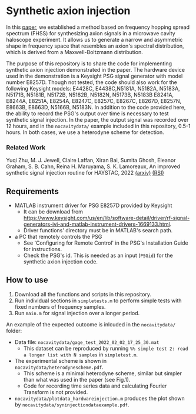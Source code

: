# Synthetic axion injection

In this [paper](https://arxiv.org/abs/2212.00732), we established a method based on frequency hopping spread spectrum (FHSS) for synthesizing axion signals in a microwave cavity haloscope experiment. It allows us to generate a narrow and asymmetric shape in frequency space that resembles an axion's spectral distribution, which is derived from a Maxwell-Boltzmann distribution. 

The purpose of this repository is to share the code for implementing synthetic axion injection demonstrated in the paper. The hardware device used in the demonstration is a Keysight PSG signal generator with model number E8257D. Though not tested, the code should also work for the following Keysight models: E4428C, E4438C,N5181A, N5182A, N5183A, N5171B, N5181B, N5172B, N5182B, N5182N, N5173B, N5183B E8241A, E8244A, E8251A, E8254A, E8247C, E8257C, E8267C, E8267D, E8257N, E8663B, E8663D, N5166B, N5183N. In addition to the code provided here, the ability to record the PSG's output over time is necessary to test synthetic signal injection. In the paper, the output signal was recorded over 12 hours, and in the `nocavitydata/` example included in this repository, 0.5-1 hours. In both cases, we use a heterodyne scheme for detection.

### Related Work
Yuqi Zhu, M. J. Jewell, Claire Laffan, Xiran Bai, Sumita Ghosh, Eleanor Graham, S. B. Cahn, Reina H. Maruyama, S. K. Lamoreaux, An improved synthetic signal injection routine for HAYSTAC, 2022 [(arxiv)](https://arxiv.org/abs/2212.00732) [(RSI)](https://pubs.aip.org/aip/rsi/article/94/5/054712/2893203/An-improved-synthetic-signal-injection-routine-for)


## Requirements 

- MATLAB instrument driver for PSG E8257D provided by Keysight 
    - It can be download from https://www.keysight.com/us/en/lib/software-detail/driver/rf-signal-generators-ivi-and-matlab-instrument-drivers-1669133.html.
    - Driver functions' directory must be in MATLAB's search path.
- a PC that remotely controls the PSG
    - See 'Configuring for Remote Control' in the PSG's Installation Guide for instructions.
    - Check the PSG's id. This is needed as an input (`PSGid`) for the synthetic axion injection code.

## How to use

1. Download all the functions and scripts in this repository. 
2. Run individual sections in `simpletests.m` to perform simple tests with fixed numbers of frequency samples.
3. Run `main.m` for signal injection over a longer period.

An example of the expected outcome is inlcuded in the `nocavitydata/` folder:
- Data file: `nocavitydata/gage_test_2022_02_02_17_25_30.mat`
    - This dataset can be reproduced by running `%% simple test 2: read a longer list with N samples` in `simpletest.m`. 
- The experimental scheme is shown in `nocavitydata/heterodynescheme.pdf`.
    - This scheme is a minimal heterodyne scheme, similar but simpler than what was used in the paper (see Fig.1).
    - Code for recording time series data and calculating Fourier Transform is not provided.
- `nocavitydata/plotdata_hardwareinjection.m` produces the plot shown by `nocavitydata/syninjectiondataexample.pdf`.
